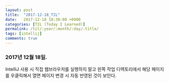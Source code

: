 ```yaml
---
layout: post
title:  "2017-12-18_TIL"
date:   2017-12-18 10:30:00 +0900
categories: [TIL (Today I Learned)]
permalink: /til/:year/:month/:day/:title/
tags: [intellij]    
comments: true
---
```

### 2017년 12월 18일.  

IntelliJ 사용 시 직접 웹브라우저를 실행하지 말고 왼쪽 작업 디렉토리에서 해당 페이지를 우클릭해서 열면 페이지 변경 시 자동 반영된 것이 보인다. 


